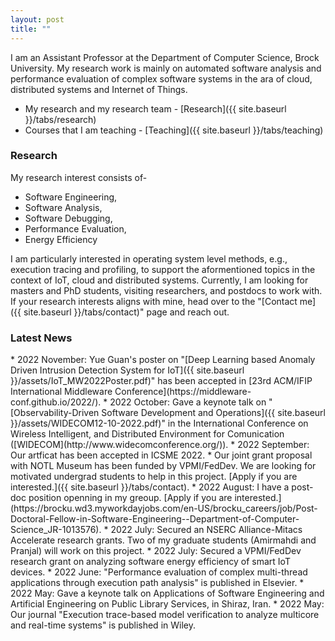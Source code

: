 ```yaml
---
layout: post
title: ""
---
```


I am an Assistant Professor at the Department of Computer Science, Brock University. My research work is mainly on automated software analysis and performance 
evaluation of complex software systems in the ara of cloud, distributed systems and Internet of Things. 

* My research and my research team - [Research]({{ site.baseurl }}/tabs/research)
* Courses that I am teaching - [Teaching]({{ site.baseurl }}/tabs/teaching)

### Research
My research interest consists of-

* Software Engineering,
* Software Analysis,
* Software Debugging,
* Performance Evaluation,
* Energy Efficiency 

I am particularly interested in operating system level methods, e.g., execution tracing and profiling, to support the aformentioned topics in the context of IoT, cloud and distributed systems. Currently, I am looking for masters and PhD students, visiting researchers, and postdocs to work with. If your research interests aligns with mine, head over to the "[Contact me]({{ site.baseurl }}/tabs/contact)" page and reach out.

### Latest News
<p></p>
* 2022 November: Yue Guan's poster on "[Deep Learning based Anomaly Driven Intrusion Detection System for IoT]({{ site.baseurl }}/assets/IoT_MW2022Poster.pdf)" has been accepted in [23rd ACM/IFIP International Middleware Conference](https://middleware-conf.github.io/2022/).
* 2022 October: Gave a keynote talk on "[Observability-Driven Software Development and Operations]({{ site.baseurl }}/assets/WIDECOM12-10-2022.pdf)" in the International Conference on Wireless Intelligent, and Distributed Environment for Comunication ([WIDECOM](http://www.widecomconference.org/)).
* 2022 September: Our artficat has been accepted in ICSME 2022.
* Our joint grant proposal with NOTL Museum  has been funded by VPMI/FedDev. We are looking for motivated undergrad students to help in this project. [Apply if you are interested.]({{ site.baseurl }}/tabs/contact).
* 2022 August: I have a post-doc position openning in my greoup. [Apply if you are interested.](https://brocku.wd3.myworkdayjobs.com/en-US/brocku_careers/job/Post-Doctoral-Fellow-in-Software-Engineering--Department-of-Computer-Science_JR-1013576).
* 2022 July: Secured an NSERC Alliance-Mitacs Accelerate research grants. Two of my graduate students (Amirmahdi and Pranjal) will work on this project.
* 2022 July: Secured a VPMI/FedDev research grant on analyzing software energy efficiency of smart IoT devices.
* 2022 June: "Performance evaluation of complex multi-thread applications through execution path analysis" is published in Elsevier.
* 2022 May: Gave a keynote talk on Applications of Software Engineering and Artificial Engineering on Public Library Services, in Shiraz, Iran.
* 2022 May: Our journal "Execution trace-based model verification to analyze multicore and real-time systems" is published in Wiley.
  
 <!-- 
### Services Towards the University and the Scientific Community
<p></p>
* **Chair**,  Hardware/Software Planning, Departmental Committee, \
  Department of Computer Science, Faculty of Math and Science, Brock University
* **Reviewer**, NSERC Discovery Grant
* **Reviewer**, Springer Journal of Cloud Computing
* **Guest Editor**, Special Issue on New Insights into High-Performance Computing for MDPI Electronics.
-->
